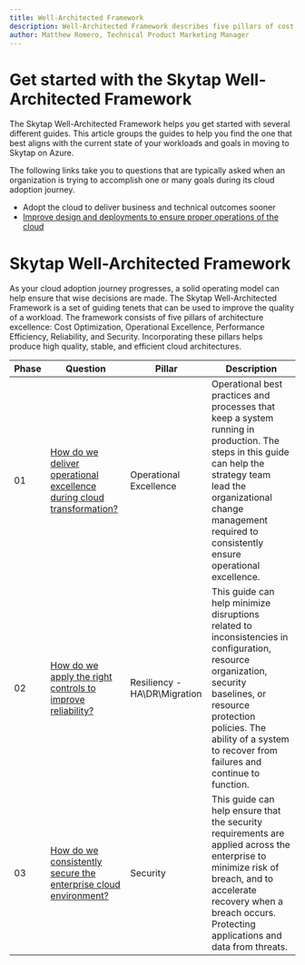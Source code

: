```yaml
---
title: Well-Architected Framework
description: Well-Architected Framework describes five pillars of cost optimization, operational excellence, performance efficiency, reliability, and security, that result in a high quality and scalable cloud architecture.
author: Matthew Romero, Technical Product Marketing Manager 
---
```


# Get started with the Skytap Well-Architected Framework 

The Skytap Well-Architected Framework helps you get started with several different guides. This article groups the guides to help you find the one that best aligns with the current state of your workloads and goals in moving to Skytap on Azure. 

The following links take you to questions that are typically asked when an organization is trying to accomplish one or many goals during its cloud adoption journey.
- Adopt the cloud to deliver business and technical outcomes sooner
- [Improve design and deployments to ensure proper operations of the cloud](./operations/README.md)  




#  Skytap Well-Architected Framework 

As your cloud adoption journey progresses, a solid operating model can help ensure that wise decisions are made. 
The Skytap Well-Architected Framework is a set of guiding tenets that can be used to improve the quality of a workload. The framework consists of five pillars of architecture excellence: Cost Optimization, Operational Excellence, Performance Efficiency, Reliability, and Security. Incorporating these pillars helps produce high quality, stable, and efficient cloud architectures.

|Phase | Question | Pillar| Description |
| -- | ----- | ------- | ----------- |
| 01 | [How do we deliver operational excellence during cloud transformation?](./operations/README.md)                 | Operational Excellence |Operational best practices and processes that keep a system running in production. The steps in this guide can help the strategy team lead the organizational change management required to consistently ensure operational excellence. |
| 02 | [How do we apply the right controls to improve reliability?](./resiliency/README.md)                  | Resiliency - HA\DR\Migration |This guide can help minimize disruptions related to inconsistencies in configuration, resource organization, security baselines, or resource protection policies. The ability of a system to recover from failures and continue to function.                                                  
| 03 | [How do we consistently secure the enterprise cloud environment?](./security/README.md)             | Security |This guide can help ensure that the security requirements are applied across the enterprise to minimize risk of breach, and to accelerate recovery when a breach occurs. Protecting applications and data from threats. |                  |                  
<!--
| 04 | How can our systems automatically adapt to changes in load, and still ensure performance across the enterprise?                 | Scalability & Performance Efficiency | This guide can help you establish processes for maintaining performance across the enterprise, as well as build in the ability of a system to adapt to changes in workload. |                               |
| 05 | How do we manage enterprise costs?                                       | Cost Optimization |This guide can help you start optimizing enterprise costs and manage costs across the environment. Managing costs to maximize the value delivered. | -->     
